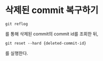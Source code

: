 # 삭제된 commit 복구하기 
```
git reflog
```
를 통해 삭제된 commit의 commit id를 조회한 뒤,
```
git reset --hard {deleted-commit-id}
```
를 실행한다. 